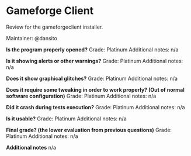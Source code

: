 # Gameforge Client
Review for the gameforgeclient installer.

Maintainer: @dansito

**Is the program properly opened?**
Grade: Platinum
Additional notes: n/a

**Is it showing alerts or other warnings?**
Grade: Platinum
Additional notes: n/a

**Does it show graphical glitches?**
Grade: Platinum
Additional notes: n/a

**Does it require some tweaking in order to work properly? (Out of normal software configuration)**
Grade: Platinum
Additional notes: n/a

**Did it crash during tests execution?**
Grade: Platinum
Additional notes: n/a

**Is it usable?**
Grade: Platinum
Additional notes: n/a

**Final grade? (the lower evaluation from previous questions)**
Grade: Platinum
Additional notes: n/a

**Additional notes**
n/a

